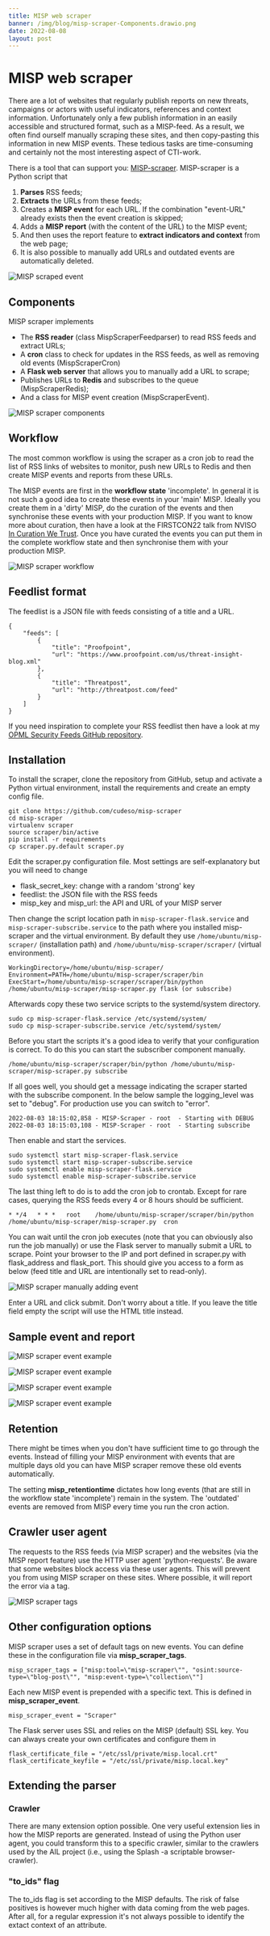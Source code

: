 ```yaml
---
title: MISP web scraper
banner: /img/blog/misp-scraper-Components.drawio.png
date: 2022-08-08
layout: post
---
```


# MISP web scraper

There are a lot of websites that regularly publish reports on new threats, campaigns or actors with useful indicators, references and context information. Unfortunately only a few publish information in an easily accessible and structured format, such as a MISP-feed. As a result, we often find ourself manually scraping these sites, and then copy-pasting this information in new MISP events. These tedious tasks are time-consuming and certainly not the most interesting aspect of CTI-work.

There is a tool that can support you: [MISP-scraper](https://github.com/cudeso/misp-scraper). MISP-scraper is a Python script that 
1. **Parses** RSS feeds;
2. **Extracts** the URLs from these feeds;
3. Creates a **MISP event** for each URL. If the combination "event-URL" already exists then the event creation is skipped;
4. Adds a **MISP report** (with the content of the URL) to the MISP event;
5. And then uses the report feature to **extract indicators and context** from the web page;
6. It is also possible to manually add URLs and outdated events are automatically deleted.

![MISP scraped event](/img/blog/misp-scraper-events.png)

## Components

MISP scraper implements

- The **RSS reader** (class MispScraperFeedparser) to read RSS feeds and extract URLs;
- A **cron** class to check for updates in the RSS feeds, as well as removing old events (MispScraperCron)
- A **Flask web server** that allows you to manually add a URL to scrape;
- Publishes URLs to **Redis** and subscribes to the queue (MispScraperRedis);
- And a class for MISP event creation (MispScraperEvent).


![MISP scraper components](/img/blog/misp-scraper-Components.drawio.png)


## Workflow

The most common workflow is using the scraper as a cron job to read the list of RSS links of websites to monitor, push new URLs to Redis and then create MISP events and reports from these URLs.

The MISP events are first in the **workflow state** 'incomplete'. In general it is not such a good idea to create these events in your 'main' MISP. Ideally you create them in a 'dirty' MISP, do the curation of the events and then synchronise these events with your production MISP. If you want to know more about curation, then have a look at the FIRSTCON22 talk from NVISO [In Curation We Trust](https://www.first.org/resources/papers/conf2022/FIRST_In-Curation-We-Trust.pdf). Once you have curated the events you can put them in the complete workflow state and then synchronise them with your production MISP.

![MISP scraper workflow](/img/blog/misp-scraper-Workflow.drawio.png)

## Feedlist format 

The feedlist is a JSON file with feeds consisting of a title and a URL.

```
{
	"feeds": [
		{
			"title": "Proofpoint",
			"url": "https://www.proofpoint.com/us/threat-insight-blog.xml"
		},
		{
			"title": "Threatpost",
			"url": "http://threatpost.com/feed"
		}
	]
}
```

If you need inspiration to complete your RSS feedlist then have a look at my [OPML Security Feeds GitHub repository](https://github.com/cudeso/OPML-Security-Feeds/blob/master/feedly.opml).

## Installation

To install the scraper, clone the repository from GitHub, setup and activate a Python virtual environment, install the requirements and create an empty config file.

```
git clone https://github.com/cudeso/misp-scraper
cd misp-scraper
virtualenv scraper
source scraper/bin/active
pip install -r requirements
cp scraper.py.default scraper.py
```

Edit the scraper.py configuration file. Most settings are self-explanatory but you will need to change

- flask_secret_key: change with a random 'strong' key
- feedlist: the JSON file with the RSS feeds
- misp_key and misp_url: the API and URL of your MISP server

Then change the script location path in `misp-scraper-flask.service` and `misp-scraper-subscribe.service` to the path where you installed misp-scraper and the virtual environment. By default they use `/home/ubuntu/misp-scraper/` (installation path) and `/home/ubuntu/misp-scraper/scraper/` (virtual environment).

```
WorkingDirectory=/home/ubuntu/misp-scraper/
Environment=PATH=/home/ubuntu/misp-scraper/scraper/bin
ExecStart=/home/ubuntu/misp-scraper/scraper/bin/python /home/ubuntu/misp-scraper/misp-scraper.py flask (or subscribe)
```

Afterwards copy these two service scripts to the systemd/system directory. 

```
sudo cp misp-scraper-flask.service /etc/systemd/system/
sudo cp misp-scraper-subscribe.service /etc/systemd/system/
```

Before you start the scripts it's a good idea to verify that your configuration is correct. To do this you can start the subscriber component manually.
```
/home/ubuntu/misp-scraper/scraper/bin/python /home/ubuntu/misp-scraper/misp-scraper.py subscribe
```

If all goes well, you should get a message indicating the scraper started with the subscribe component. In the below sample the logging_level was set to "debug". For production use you can switch to "error".

```
2022-08-03 18:15:02,858 - MISP-Scraper - root  - Starting with DEBUG
2022-08-03 18:15:03,108 - MISP-Scraper - root  - Starting subscribe
```

Then enable and start the services.

```
sudo systemctl start misp-scraper-flask.service
sudo systemctl start misp-scraper-subscribe.service
sudo systemctl enable misp-scraper-flask.service
sudo systemctl enable misp-scraper-subscribe.service
``` 

The last thing left to do is to add the cron job to crontab. Except for rare cases, querying the RSS feeds every 4 or 8 hours should be sufficient.

```
* */4	* * *	root    /home/ubuntu/misp-scraper/scraper/bin/python /home/ubuntu/misp-scraper/misp-scraper.py  cron
```

You can wait until the cron job executes (note that you can obviously also run the job manually) or use the Flask server to manually submit a URL to scrape. Point your browser to the IP and port defined in scraper.py with flask_address and flask_port. This should give you access to a form as below (feed title and URL are intentionally set to read-only).

![MISP scraper manually adding event](/img/blog/misp-scraper-manual.png)

Enter a URL and click submit. Don't worry about a title. If you leave the title field empty the script will use the HTML title instead.

## Sample event and report

![MISP scraper event example](/img/blog/misp-scraper-event-1.png)

![MISP scraper event example](/img/blog/misp-scraper-event-2.png)

![MISP scraper event example](/img/blog/misp-scraper-event-3.png)

![MISP scraper event example](/img/blog/misp-scraper-event-4.png)


## Retention

There might be times when you don't have sufficient time to go through the events. Instead of filling your MISP environment with events that are multiple days old you can have MISP scraper remove these old events automatically. 

The setting **misp_retentiontime** dictates how long events (that are still in the workflow state 'incomplete') remain in the system. The 'outdated' events are removed from MISP every time you run the cron action.

## Crawler user agent

The requests to the RSS feeds (via MISP scraper) and the websites (via the MISP report feature) use the HTTP user agent 'python-requests'. Be aware that some websites block access via these user agents. This will prevent you from using MISP scraper on these sites. Where possible, it will report the error via a tag.

![MISP scraper tags](/img/blog/misp-scraper-tags.png)

## Other configuration options

MISP scraper uses a set of default tags on new events. You can define these in the configuration file via **misp_scraper_tags**.

```
misp_scraper_tags = ["misp:tool=\"misp-scraper\"", "osint:source-type=\"blog-post\"", "misp:event-type=\"collection\""]
```

Each new MISP event is prepended with a specific text. This is defined in **misp_scraper_event**.

```
misp_scraper_event = "Scraper"
```

The Flask server uses SSL and relies on the MISP (default) SSL key. You can always create your own certificates and configure them in 

```
flask_certificate_file = "/etc/ssl/private/misp.local.crt"
flask_certificate_keyfile = "/etc/ssl/private/misp.local.key"
```

## Extending the parser

### Crawler

There are many extension option possible. One very useful extension lies in how the MISP reports are generated. Instead of using the Python user agent, you could transform this to a specific crawler, similar to the crawlers used by the AIL project (i.e., using the Splash -a scriptable browser- crawler).

### "to_ids" flag

The to_ids flag is set according to the MISP defaults. The risk of false positives is however much higher with data coming from the web pages. After all, for a regular expression it's not always possible to identify the extact context of an attribute.

